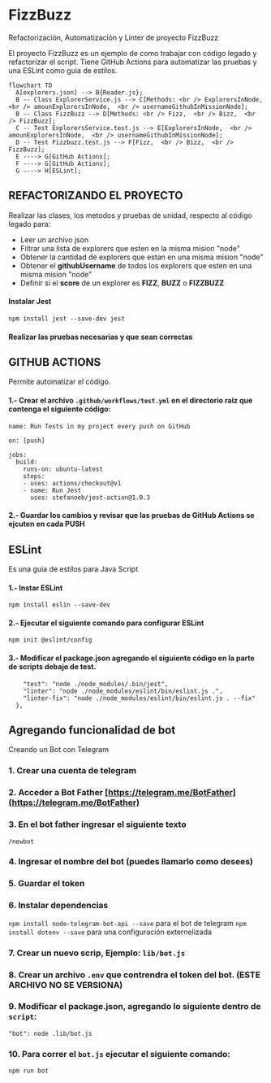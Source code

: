 # FizzBuzz
Refactorización, Automatización y Linter de proyecto FizzBuzz

El proyecto FizzBuzz es un ejemplo de como trabajar con código legado y refactorizar el script. 
Tiene GitHub Actions para automatizar las pruebas y una ESLint como guia de estilos.

```mermaid
flowchart TD
  A[explorers.json] --> B{Reader.js};
  B -- Class ExplorerService.js --> C[Methods: <br /> ExplorersInNode,  <br /> amounExplorersInNode,  <br /> usernameGithubInMissionNode];  
  B -- Class FizzBuzz --> D[Methods: <br /> Fizz,  <br /> Bizz,  <br /> FizzBuzz];
  C -- Test ExplorersService.test.js --> E[ExplorersInNode,  <br /> amounExplorersInNode,  <br /> usernameGithubInMissionNode];
  D -- Test Fizzbuzz.test.js --> F[Fizz,  <br /> Bizz,  <br /> FizzBuzz];  
  E ----> G[GitHub Actions];
  F ----> G[GitHub Actions];
  G ----> H[ESLint];
```


## REFACTORIZANDO EL PROYECTO
Realizar las clases, los metodos y pruebas de unidad, respecto al código legado para:
- Leer un archivo json
- Filtrar una lista de explorers que esten en la misma mision "node"
- Obtener la cantidad de explorers que estan en una misma mision "node"
- Obtener el **githubUsername** de todos los explorers que esten en una misma mision "node"
- Definir si el **score** de un explorer es **FIZZ**, **BUZZ** o **FIZZBUZZ**

#### Instalar Jest 
  `npm install jest --save-dev jest`
#### Realizar las pruebas necesarias y que sean correctas
  
## GITHUB ACTIONS
Permite automatizar el código. 

#### 1.- Crear el archivo `.github/workflows/test.yml` en el directorio raiz que contenga el siguiente código:

```
name: Run Tests in my project every push on GitHub

on: [push]

jobs:
  build:
    runs-on: ubuntu-latest
    steps:
    - uses: actions/checkout@v1
    - name: Run Jest
      uses: stefanoeb/jest-action@1.0.3
```
#### 2.- Guardar los cambios y revisar que las pruebas de GitHub Actions se ejcuten en cada PUSH


## ESLint 
Es una guia de estilos para Java Script

#### 1.- Instar ESLint
`npm install eslin --save-dev`
#### 2.- Ejecutar el siguiente comando para configurar ESLint
`npm init @eslint/config`
#### 3.- Modificar el package.json agregando el siguiente código en la parte de **scripts** debajo de **test**.
```"scripts": {
    "test": "node ./node_modules/.bin/jest",
    "linter": "node ./node_modules/eslint/bin/eslint.js .",
    "linter-fix": "node ./node_modules/eslint/bin/eslint.js . --fix"
  },
```
## Agregando funcionalidad de bot

Creando un Bot con Telegram 

### 1. Crear una cuenta de telegram
### 2. Acceder a Bot Father [https://telegram.me/BotFather](https://telegram.me/BotFather)
### 3. En el bot father ingresar el siguiente texto
  `/newbot`
### 4. Ingresar el nombre del bot (puedes llamarlo como desees)
### 5. Guardar el token

### 6. Instalar dependencias 
  `npm install node-telegram-bot-api --save` para el bot de telegram
  `npm install dotenv --save`  para una configuración externelizada
### 7. Crear un nuevo scrip, Ejemplo: `lib/bot.js`
### 8. Crear un archivo `.env` que contrendra el token del bot. (ESTE ARCHIVO NO SE VERSIONA)
### 9. Modificar el package.json, agregando lo siguiente dentro de `script`:
  `"bot": node .lib/bot.js`
### 10. Para correr el `bot.js` ejecutar el siguiente comando:
`npm run bot`

